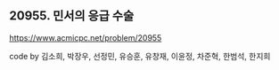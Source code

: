 ## 20955. 민서의 응급 수술
https://www.acmicpc.net/problem/20955

code by
김소희, 박장우, 선정민, 유승훈, 유창재, 이윤정, 차준혁, 한범석, 한지희
